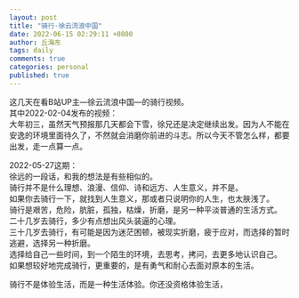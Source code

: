 ```yaml
---
layout: post
title: "骑行-徐云流浪中国"
date: 2022-06-15 02:29:11 +0800
author: 丘海东 
tags: daily
comments: true
categories: personal
published: true
---
```

这几天在看B站UP主—徐云流浪中国—的骑行视频。  
其中2022-02-04发布的视频：  
大年初三，虽然天气预报那几天都会下雪，徐兄还是决定继续出发。因为人不能在安逸的环境里面待久了，不然就会消磨你前进的斗志。所以今天不管怎么样，都要出发，走一点算一点。  

2022-05-27这期：  
 徐远的一段话，和我的想法是有些相似的。  
骑行并不是什么理想、浪漫、信仰、诗和远方、人生意义，并不是。  
如果你去骑行一下，就找到人生意义，那或者只说明你的人生，也太肤浅了。  
骑行是艰苦，危险，肮脏，孤独，枯燥，折磨，是另一种平淡普通的生活方式。  
二十几岁去骑行，多少有点想出风头装逼的心理。  
三十几岁去骑行，有可能是因为迷茫困顿，被现实折磨，疲于应对，而选择的暂时逃避，选择另一种折磨。  
选择给自己一些时间，到一个陌生的环境，去思考，拷问，去更多地认识自己。  
如果想较好地完成骑行，更重要的，是有勇气和耐心去面对原本的生活。  

骑行不是体验生活，而是一种生活体验。你还没资格体验生活，
